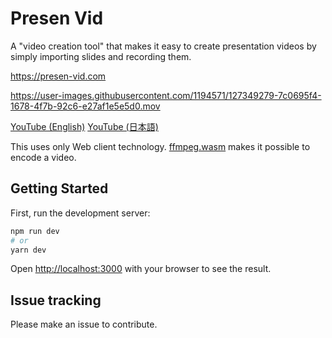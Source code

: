 # Presen Vid

A "video creation tool" that makes it easy to create presentation videos by simply importing slides and recording them.

https://presen-vid.com

https://user-images.githubusercontent.com/1194571/127349279-7c0695f4-1678-4f7b-92c6-e27af1e5e5d0.mov

[YouTube (English)](https://www.youtube.com/watch?v=d141lMoVgk4)
[YouTube (日本語)](https://www.youtube.com/watch?v=kYV-vfb__U4)

This uses only Web client technology. [ffmpeg.wasm](https://github.com/ffmpegwasm/ffmpeg.wasm) makes it possible to encode a video.

## Getting Started

First, run the development server:

```bash
npm run dev
# or
yarn dev
```

Open [http://localhost:3000](http://localhost:3000) with your browser to see the result.

## Issue tracking

Please make an issue to contribute.
